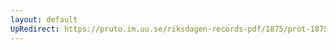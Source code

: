 ```yaml
---
layout: default
UpRedirect: https://pruto.im.uu.se/riksdagen-records-pdf/1875/prot-1875--fk--019/prot-1875--fk--019_012.pdf
---
```

